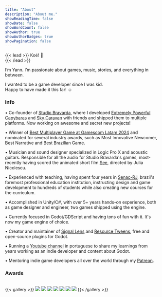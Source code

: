 ```yaml
---
title: "About"
description: "About me."
showReadingTime: false
showDate: false
showWordCount: false
showAuthor: true
showAuthorBadges: true
showPagination: false
---
```

{{< lead >}}
Koé! 👋<br>
{{< /lead >}}

I’m Yann. I’m passionate about games, music, stories, and everything in between. 

I wanted to be a game developer since I was kid.
<br>Happy to have made it this far! ☺️

### Info

• Co-founder of [Studio Bravarda](https://studiobravarda.com/), where I developed [Extremely Powerful Capybaras](http://yannlemos/projects/extremely-powerful-capybaras/) and [Sky Caravan](http://yannlemos/projects/sky-caravan/) with friends and shipped them to multiple platforms. Now working on awesome and secret new projects!

• Winner of [Best Multiplayer Game at Gamescom Latam 2024](https://latam.gamescom.global/en/winners/) and nominated for several industry awards, such as Most Innovative Newcomer, Best Narrative and Best Brazilian Game.

• Musician and sound designer specialized in Logic Pro X and acoustic guitars. Responsible for all the audio for Studio Bravarda's games, most-recently having scored the animated short film [See](http://yannlemos/projects/see/), directed by Julia Nicolescu.

• Experienced with teaching, having spent four years in [Senac-RJ](https://www.rj.senac.br/), brazil's foremost professional education institution, instructing design and game development to hundreds of students while also creating new courses for the curriculum.

• Accomplished in Unity/C#, with over 5+ years hands-on experience, both as game designer and engineer, two games shipped using the engine. 

• Currently focused in Godot/GDScript and having tons of fun with it. It's now my game engine of choice.

• Creator and maintainer of [Signal Lens](https://github.com/yannlemos/signal-lens) and [Resource Tweens](https://github.com/yannlemos/Resource-Tweens), free and open-source plugins for Godot.

• Running a [Youtube channel](https://www.youtube.com/@yannlemos) in portuguese to share my learnings from years working as an indie developer and content about Godot.

• Mentoring indie game developers all over the world through my [Patreon](https://www.patreon.com/yannlemos_).

### Awards
<br>
{{< gallery >}}
  <img src="/projects/extremely-powerful-capybaras/l1.png" class="grid-w50 md:grid-w33 xl:grid-w25" />
  <img src="/projects/sky-caravan/l1.png" class="grid-w50 md:grid-w33 xl:grid-w25" />
  <img src="/projects/sky-caravan/l2.png" class="grid-w50 md:grid-w33 xl:grid-w25" />
  <img src="/projects/sky-caravan/l3.png" class="grid-w50 md:grid-w33 xl:grid-w25" />
  <img src="/projects/sky-caravan/l4.png" class="grid-w50 md:grid-w33 xl:grid-w25" />
  <img src="/projects/terra-pulse/l1.png" class="grid-w50 md:grid-w33 xl:grid-w25" />
  <img src="/projects/see/l1.png" class="grid-w50 md:grid-w33 xl:grid-w25" />
{{< /gallery >}}